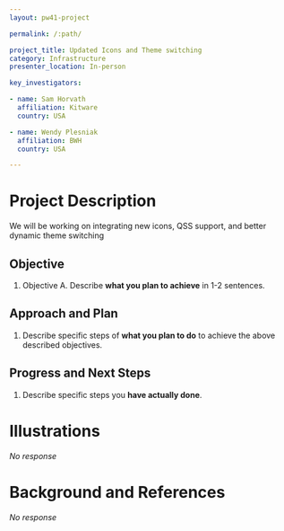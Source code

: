 ```yaml
---
layout: pw41-project

permalink: /:path/

project_title: Updated Icons and Theme switching
category: Infrastructure
presenter_location: In-person

key_investigators:

- name: Sam Horvath
  affiliation: Kitware
  country: USA

- name: Wendy Plesniak
  affiliation: BWH
  country: USA

---
```


# Project Description

<!-- Add a short paragraph describing the project. -->


We will be working on integrating new icons, QSS support, and better dynamic theme switching



## Objective

<!-- Describe here WHAT you would like to achieve (what you will have as end result). -->


1. Objective A. Describe **what you plan to achieve** in 1-2 sentences.




## Approach and Plan

<!-- Describe here HOW you would like to achieve the objectives stated above. -->


1. Describe specific steps of **what you plan to do** to achieve the above described objectives.




## Progress and Next Steps

<!-- Update this section as you make progress, describing of what you have ACTUALLY DONE.
     If there are specific steps that you could not complete then you can describe them here, too. -->


1. Describe specific steps you **have actually done**.




# Illustrations

<!-- Add pictures and links to videos that demonstrate what has been accomplished. -->


_No response_



# Background and References

<!-- If you developed any software, include link to the source code repository.
     If possible, also add links to sample data, and to any relevant publications. -->


_No response_

